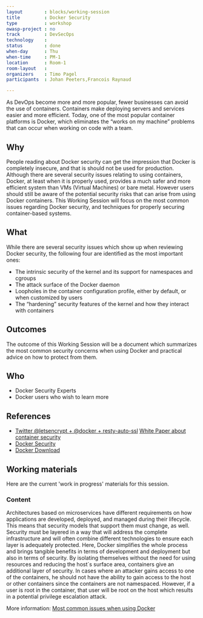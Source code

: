 ```yaml
---
layout        : blocks/working-session
title         : Docker Security
type          : workshop
owasp-project : no
track         : DevSecOps
technology    :
status        : done
when-day      : Thu
when-time     : PM-1
location      : Room-1
room-layout   : 
organizers    : Timo Pagel
participants  : Johan Peeters,Francois Raynaud

---
```


As DevOps become more and more popular, fewer businesses can avoid the use of containers. Containers make deploying servers and services easier and more efficient. Today, one of the most popular container platforms is Docker, which eliminates the “works on my machine” problems that can occur when working on code with a team. 

## Why

People reading about Docker security can get the impression that Docker is completely insecure, and that is should not be used for production. Although there are several security issues relating to using containers, Docker, at least when it is properly used, provides a much safer and more efficient system than VMs (Virtual Machines) or bare metal.
However users should still be aware of the potential security risks that can arise from using Docker containers.
This Working Session will focus on the most common issues regarding Docker security, and techniques for properly securing container-based systems.

## What

While there are several security issues which show up when reviewing Docker security, the following four are identified as the most important ones:
- The intrinsic security of the kernel and its support for namespaces and cgroups
- The attack surface of the Docker daemon
- Loopholes in the container configuration profile, either by default, or when customized by users
- The “hardening” security features of the kernel and how they interact with containers

## Outcomes

The outcome of this Working Session will be a document which summarizes the most common security concerns when using Docker and practical advice on how to protect from them.

## Who
- Docker Security Experts
- Docker users who wish to learn more

## References

 - <a href="https://twitter.com/bpedro/status/859862631921987586">Twitter @letsencrypt + @docker + resty-auto-ssl</a>
 <a href="https://d3oypxn00j2a10.cloudfront.net/assets/img/Docker%20Security/WP_Intro_to_container_security_03.20.2015.pdf">White Paper about container security</a>
- <a href="https://docs.docker.com/engine/security/security/">Docker Security</a>
- <a href="https://github.com/docker/docker">Docker Download</a>

## Working materials

Here are the current 'work in progress' materials for this session.

### Content

Architectures based on microservices have different requirements on how applications are developed, deployed, and managed during their lifecycle. This means that security models that support them must change, as well. Security must be layered in a way that will address the complete infrastructure and will often combine different technologies to ensure each layer is adequately protected. 
Here, Docker simplifies the whole process and brings tangible benefits in terms of development and deployment but also in terms of security. By isolating themselves without the need for using resources and reducing the host´s surface area, containers give an additional layer of security. In cases where an attacker gains access to one of the containers, he should not have the ability to gain access to the host or other containers since the containers are not namespaced. However, if a user is root in the container, that user will be root on the host  which results in a potential privilege escalation attack.

More information: <a href="https://www.oreilly.com/ideas/five-security-concerns-when-using-docker">Most common issues when using Docker</a>

